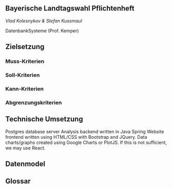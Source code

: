 ## Bayerische Landtagswahl Pflichtenheft

*Vlad Kolesnykov & Stefan Kussmaul*

DatenbankSysteme (Prof. Kemper)

## Zielsetzung
### Muss-Kriterien


### Soll-Kriterien


### Kann-Kriterien


### Abgrenzungskriterien


## Technische Umsetzung

Postgres database server
Analysis backend written in Java Spring
Website frontend written using HTML/CSS with Bootstrap and JQuery. Data charts/graphs created using Google Charts or PlotJS. If this is not sufficient, we may use React.

## Datenmodel

## Glossar
